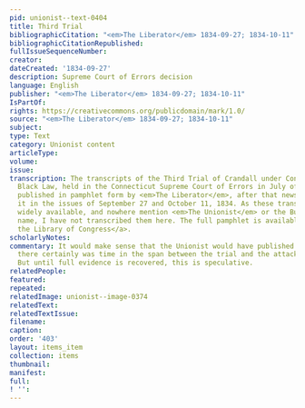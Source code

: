 ```yaml
---
pid: unionist--text-0404
title: Third Trial
bibliographicCitation: "<em>The Liberator</em> 1834-09-27; 1834-10-11"
bibliographicCitationRepublished: 
fullIssueSequenceNumber: 
creator: 
dateCreated: '1834-09-27'
description: Supreme Court of Errors decision
language: English
publisher: "<em>The Liberator</em> 1834-09-27; 1834-10-11"
IsPartOf: 
rights: https://creativecommons.org/publicdomain/mark/1.0/
source: "<em>The Liberator</em> 1834-09-27; 1834-10-11"
subject: 
type: Text
category: Unionist content
articleType: 
volume: 
issue: 
transcription: The transcripts of the Third Trial of Crandall under Connecticut's
  Black Law, held in the Connecticut Supreme Court of Errors in July of 1833, was
  published in pamphlet form by <em>The Liberator</em>, after that newspaper had published
  it in the issues of September 27 and October 11, 1834. As these transcripts are
  widely available, and nowhere mention <em>The Unionist</em> or the Burleighs by
  name, I have not transcribed them here. The full pamphlet is available <a href="https://www.loc.gov/resource/rbcmisc.lst0089/?sp=1&st=text">from
  the Library of Congress</a>.
scholarlyNotes: 
commentary: It would make sense that the Unionist would have published this trial;
  there certainly was time in the span between the trial and the attack on the school.
  But until full evidence is recovered, this is speculative.
relatedPeople: 
featured: 
repeated: 
relatedImage: unionist--image-0374
relatedText: 
relatedTextIssue: 
filename: 
caption: 
order: '403'
layout: items_item
collection: items
thumbnail: 
manifest: 
full: 
! '': 
---
```

